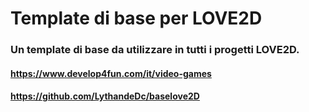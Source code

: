 # Template di base per LOVE2D
### Un template di base da utilizzare in tutti i progetti LOVE2D. 
#### https://www.develop4fun.com/it/video-games
#### https://github.com/LythandeDc/baselove2D